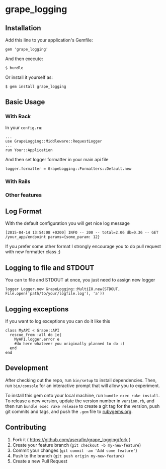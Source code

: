 # grape_logging

## Installation

Add this line to your application's Gemfile:

    gem 'grape_logging'

And then execute:

    $ bundle

Or install it yourself as:

    $ gem install grape_logging

## Basic Usage

### With Rack

In your `config.ru`:

    ...
    use GrapeLogging::Middleware::RequestLogger
    ...
    run Your::Application

And then set logger formatter in your main api file

    logger.formatter = GrapeLogging::Formatters::Default.new

### With Rails



### Other features

## Log Format

With the default configuration you will get nice log message

    [2015-04-14 13:54:08 +0200] INFO -- 200 -- total=2.06 db=0.36 -- GET /your_app/endpoint params={some_param: 12}

If you prefer some other format I strongly encourage you to do pull request with new formatter class ;)

## Logging to file and STDOUT

You can to file and STDOUT at once, you just need to assign new logger

    logger Logger.new GrapeLogging::MultiIO.new(STDOUT, File.open('path/to/your/logfile.log'), 'a'))

## Logging exceptions

If you want to log exceptions you can do it like this

    class MyAPI < Grape::API
      rescue_from :all do |e|
        MyAPI.logger.error e
        #do here whatever you originally planned to do :)
      end
    end

## Development

After checking out the repo, run `bin/setup` to install dependencies. Then, run `bin/console` for an interactive prompt that will allow you to experiment.

To install this gem onto your local machine, run `bundle exec rake install`. To release a new version, update the version number in `version.rb`, and then run `bundle exec rake release` to create a git tag for the version, push git commits and tags, and push the `.gem` file to [rubygems.org](https://rubygems.org).

## Contributing

1. Fork it ( https://github.com/aserafin/grape_logging/fork )
2. Create your feature branch (`git checkout -b my-new-feature`)
3. Commit your changes (`git commit -am 'Add some feature'`)
4. Push to the branch (`git push origin my-new-feature`)
5. Create a new Pull Request